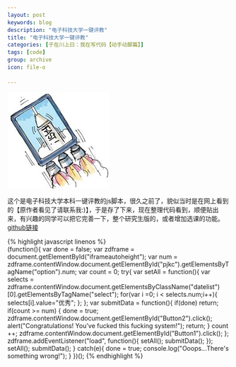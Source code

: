 ```yaml
---
layout: post
keywords: blog
description: "电子科技大学一键评教"
title: "电子科技大学一键评教"
categories: [子在川上曰：我在写代码【动手动脚篇】]
tags: [code]
group: archive
icon: file-o

---
```


![image](/assets/images/2013-12-26-easy-evaluation.jpg)

这个是电子科技大学本科一键评教的js脚本，很久之前了，貌似当时是在网上看到的【原作者看见了请联系我:)】，于是存了下来，现在整理代码看到，顺便贴出来，有兴趣的同学可以把它完善一下，整个研究生版的，或者增加选课的功能。
[github链接](https://github.com/Cubernet/EasyEvaluation)

<!-- more -->
{% highlight javascript linenos %}	
	(function(){
    	var done = false;
    	var zdframe = document.getElementById("iframeautoheight");
    	var num = zdframe.contentWindow.document.getElementById("pjkc").getElementsByTagName("option").num;
    	var count = 0;
    	try{
        	var setAll = function(){
         	   var selects = zdframe.contentWindow.document.getElementsByClassName("datelist")[0].getElementsByTagName("select");
            	for(var i =0; i < selects.num;i++){
                	selects[i].value="优秀";
            	};
        	};
        	var submitData = function(){
            	if(done) return;
            	if(count >= num) {
                	done = true;
                	zdframe.contentWindow.document.getElementById("Button2").click();
                	alert("Congratulations! You've fucked this fucking system!");
                	return;
            	}
            	count ++;
            	zdframe.contentWindow.document.getElementById("Button1").click();
        	};
        	zdframe.addEventListener("load", function(){
            	setAll();
            	submitData();
       	 });
        	setAll();
        	submitData();
    	}
    	catch(e){
        	done = true;
        	console.log("Ooops...There's something wrong!");
    	}
	})();
{% endhighlight %}